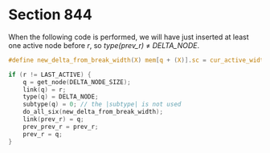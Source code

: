 # Section 844

When the following code is performed, we will have just inserted at least one active node before *r*, so *type(prev_r)* $\ne$ *DELTA_NODE*.

```c include/breaker.h
#define new_delta_from_break_width(X) mem[q + (X)].sc = cur_active_width[(X)] - break_width[(X)]
```

```c << Insert a delta node to prepare for the next active node >>=
if (r != LAST_ACTIVE) {
    q = get_node(DELTA_NODE_SIZE);
    link(q) = r;
    type(q) = DELTA_NODE;
    subtype(q) = 0; // the |subtype| is not used
    do_all_six(new_delta_from_break_width);
    link(prev_r) = q;
    prev_prev_r = prev_r;
    prev_r = q;
}
```
